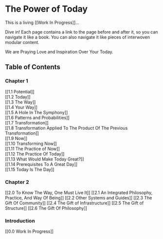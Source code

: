 # The Power of Today

This is a living [[Work In Progress]]... 

Dive in!  Each page contains a link to the page before and after it, so you can navigate it like a book. You can also navigate it like pieces of interwoven modular content.

We  are Praying Love and Inspiration Over Your Today.

## Table of Contents

### Chapter 1
[[1.1 Potential]]  
[[1.2 Today]]  
[[1.3 The Way]]  
[[1.4 Your Way]]  
[[1.5 A Hole In The Symphony]]  
[[1.6 Patterns and Probabilities]]  
[[1.7 Transformation]]  
[[1.8 Transformation Applied To The Product Of The Previous Transformation]]  
[[1.9 Now]]  
[[1.10 Transforming Now]]  
[[1.11 The Practice of Now]]  
[[1.12 The Practice Of Today]]  
[[1.13 What Would Make Today Great?]]  
[[1.14 Prerequisites To A Great Day]]  
[[1.15 Today Is The Day]]  

### Chapter 2
[[2.0 To Know The Way, One Must Live It]]
[[2.1 An Integrated Philosophy, Practice, And Way Of Being]]
[[2.2 Other Systems and Guides]]
[[2.3 The Gift Of Community]]
[[2.4 The Gift of Infrastructure]]
[[2.5 The Gift of Structure]]
[[2.6 The Gift Of Philosophy]]


### Introduction
[[0.0 Work In Progress]]  
